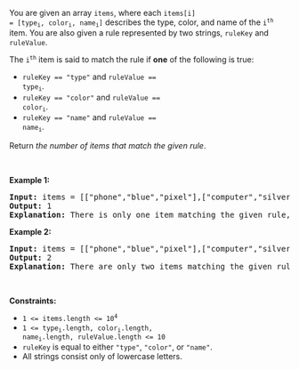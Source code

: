 You are given an array `` items ``, where each <code>items[i] = [type<sub>i</sub>, color<sub>i</sub>, name<sub>i</sub>]</code> describes the type, color, and name of the <code>i<sup>th</sup></code> item. You are also given a rule represented by two strings, `` ruleKey `` and `` ruleValue ``.

The <code>i<sup>th</sup></code> item is said to match the rule if __one__ of the following is true:

*   `` ruleKey == "type" `` and <code>ruleValue == type<sub>i</sub></code>.
*   `` ruleKey == "color" `` and <code>ruleValue == color<sub>i</sub></code>.
*   `` ruleKey == "name" `` and <code>ruleValue == name<sub>i</sub></code>.

Return _the number of items that match the given rule_.

&nbsp;

__Example 1:__

<pre>
<strong>Input:</strong> items = [["phone","blue","pixel"],["computer","silver","lenovo"],["phone","gold","iphone"]], ruleKey = "color", ruleValue = "silver"
<strong>Output:</strong> 1
<strong>Explanation:</strong> There is only one item matching the given rule, which is ["computer","silver","lenovo"].
</pre>

__Example 2:__

<pre>
<strong>Input:</strong> items = [["phone","blue","pixel"],["computer","silver","phone"],["phone","gold","iphone"]], ruleKey = "type", ruleValue = "phone"
<strong>Output:</strong> 2
<strong>Explanation:</strong> There are only two items matching the given rule, which are ["phone","blue","pixel"] and ["phone","gold","iphone"]. Note that the item ["computer","silver","phone"] does not match.</pre>

&nbsp;

__Constraints:__

*   <code>1 &lt;= items.length &lt;= 10<sup>4</sup></code>
*   <code>1 &lt;= type<sub>i</sub>.length, color<sub>i</sub>.length, name<sub>i</sub>.length, ruleValue.length &lt;= 10</code>
*   `` ruleKey `` is equal to either `` "type" ``, `` "color" ``, or `` "name" ``.
*   All strings consist only of lowercase letters.